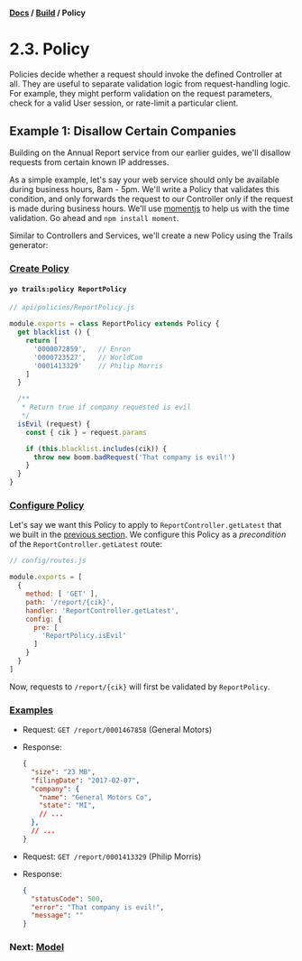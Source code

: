 #### [Docs](../) / [Build](./) / Policy

# 2.3. Policy

Policies decide whether a request should invoke the defined Controller at all. They are useful to separate validation logic from request-handling logic. For example, they might perform validation on the request parameters, check for a valid User session, or rate-limit a particular client.

## Example 1: Disallow Certain Companies

Building on the Annual Report service from our earlier guides, we'll disallow requests from certain known IP addresses.

As a simple example, let's say your web service should only be available during business hours, 8am - 5pm. We'll write a Policy that validates this condition, and only forwards the request to our Controller only if the request is made during business hours. We'll use [momentjs](https://momentjs.com) to help us with the time validation. Go ahead and `npm install moment`.

Similar to Controllers and Services, we'll create a new Policy using the Trails generator:

### <a href="#create-policy">Create Policy</a>

#### `yo trails:policy ReportPolicy`

```js
// api/policies/ReportPolicy.js

module.exports = class ReportPolicy extends Policy {
  get blacklist () {
    return [
      '0000072859',   // Enron
      '0000723527',   // WorldCom
      '0001413329'    // Philip Morris
    ]
  }

  /**
   * Return true if company requested is evil
   */
  isEvil (request) {
    const { cik } = request.params

    if (this.blacklist.includes(cik)) {
      throw new boom.badRequest('That company is evil!')
    }
  }
}
```

### <a href="#configure-policy">Configure Policy</a>

Let's say we want this Policy to apply to `ReportController.getLatest` that we built in the [previous section](service.md). We configure this Policy as a *precondition* of the `ReportController.getLatest` route:

```js
// config/routes.js

module.exports = [
  {
    method: [ 'GET' ],
    path: '/report/{cik}',
    handler: 'ReportController.getLatest',
    config: {
      pre: [
        'ReportPolicy.isEvil'
      ]
    }
  }
]
```

Now, requests to `/report/{cik}` will first be validated by `ReportPolicy`.

### <a href="#examples">Examples</a>

- Request: `GET /report/0001467858` (General Motors)
- Response: 
  ```json
  {
    "size": "23 MB",
    "filingDate": "2017-02-07",
    "company": {
      "name": "General Motors Co",
      "state": "MI",
      // ...
    },
    // ...
  }
  ```

- Request: `GET /report/0001413329` (Philip Morris)
- Response: 
  ```json
  {
    "statusCode": 500,
    "error": "That company is evil!",
    "message": ""
  }
  ```

### Next: [Model](model.md)
